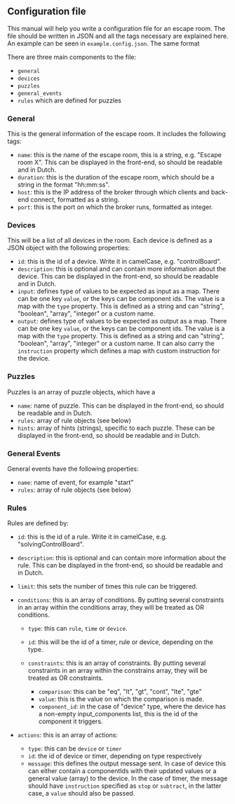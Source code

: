 ## Configuration file

This manual will help you write a configuration file for an escape room. 
The file should be written in JSON and all the tags necessary are explained here.
An example can be seen in `example.config.json`. The same format 
  
There are three main components to the file:

- `general`
- `devices`
- `puzzles` 
- `general_events`
- `rules` which are defined for puzzles

### General
This is the general information of the escape room. It includes the following tags: 

- `name`: this is the name of the escape room, this is a string, e.g. "Escape room X". This can be displayed in the front-end, so should be readable and in Dutch. 
- `duration`: this is the duration of the escape room, which should be a string in the format "hh:mm:ss".
- `host`: this is the IP address of the broker through which clients and back-end connect, formatted as a string.
- `port`: this is the port on which the broker runs, formatted as integer. 

### Devices
This will be a list of all devices in the room. Each device is defined as a JSON object with the following properties:

- `id`: this is the id of a device. Write it in camelCase, e.g. "controlBoard".
- `description`: this is optional and can contain more information about the device. This can be displayed in the front-end, so should be readable and in Dutch. 
- `input`: defines type of values to be expected as input as a map. There can be one key `value`, or the keys can be component ids. 
    The value is a map with the `type` property. This is defined as a string and can "string", "boolean", "array", "integer" or a custom name. 
- `output`: defines type of values to be expected as output as a map. There can be one key `value`, or the keys can be component ids. 
    The value is a map with the `type` property. This is defined as a string and can "string", "boolean", "array", "integer" or a custom name.
    It can also carry the `instruction` property which defines a map with custom instruction for the device. 
    
### Puzzles
Puzzles is an array of puzzle objects, which have a 

- `name`: name of puzzle. This can be displayed in the front-end, so should be readable and in Dutch. 
- `rules`: array of rule objects (see below)
- `hints`: array of hints (strings), specific to each puzzle. 
These can be displayed in the front-end, so should be readable and in Dutch. 


### General Events
General events have the following properties:

- `name`: name of event, for example "start"
- `rules`: array of rule objects (see below)

### Rules
Rules are defined by:

- `id`: this is the id of a rule. Write it in camelCase, e.g. "solvingControlBoard".
- `description`: this is optional and can contain more information about the rule. 
This can be displayed in the front-end, so should be readable and in Dutch.
- `limit`: this sets the number of times this rule can be triggered. 
- `conditions`: this is an array of conditions. By putting several constraints in an array within the conditions array, they will be treated as OR conditions. 

    - `type`: this can `rule`, `time` or `device`.
    - `id`: this will be the id of a timer, rule or device, depending on the type.
    - `constraints`: this is an array of constraints. By putting several constraints in an array within the constrains array, they will be treated as OR constraints. 
        
        - `comparison`: this can be "eq", "lt", "gt", "cont", "lte", "gte" 
        - `value`: this is the value on which the comparison is made. 
        - `component_id`: in the case of "device" type, where the device has a non-empty input_components list, this is the id of the component it triggers.
- `actions`: this is an array of actions:
        
    - `type`: this can be `device` or `timer`
    - `id`: the id of device or timer, depending on type respectively
    - `message`: this defines the output message sent. In case of device this can either contain a componentIds with their updated values or a general value (array) to the device. 
     In the case of timer, the message should have `instruction` specified as `stop` or `subtract`, in the latter case, a `value` should also be passed. 
